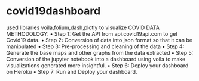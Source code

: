 # covid19dashboard
used libraries voila,folium,dash,plotly to visualize COVID DATA METHODOLOGY: • Step 1: Get the API from api.covid19api.com to get Covid19 data. • Step 2: Conversion of data into json format so that it can be manipulated • Step 3: Pre-processing and cleaning of the data • Step 4: Generate the base maps and other graphs from the data extracted • Step 5: Conversion of the jupyter notebook into a dashboard using voila to make visualizations generated more insightful. • Step 6: Deploy your dashboard on Heroku • Step 7: Run and Deploy your dashboard.
